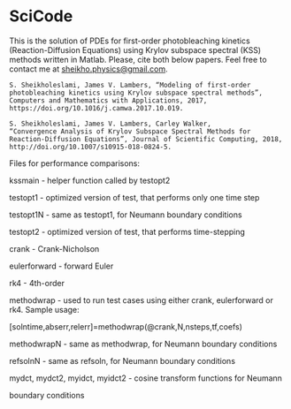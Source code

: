 # SciCode

This is the solution of PDEs for first-order photobleaching kinetics (Reaction-Diffusion Equations) using Krylov subspace spectral (KSS) methods written in Matlab. Please, cite both below papers. Feel free to contact me at sheikho.physics@gmail.com.


	S. Sheikholeslami, James V. Lambers, “Modeling of first-order 
	photobleaching kinetics using Krylov subspace spectral methods”, 
	Computers and Mathematics with Applications, 2017, 
	https://doi.org/10.1016/j.camwa.2017.10.019.

	S. Sheikholeslami, James V. Lambers, Carley Walker, 
	“Convergence Analysis of Krylov Subspace Spectral Methods for 
	Reaction-Diffusion Equations”, Journal of Scientific Computing, 2018, 
	http://doi.org/10.1007/s10915-018-0824-5.


Files for performance comparisons:

kssmain - helper function called by testopt2

testopt1 - optimized version of test, that performs only one time step

testopt1N - same as testopt1, for Neumann boundary conditions

testopt2 - optimized version of test, that performs time-stepping

crank - Crank-Nicholson

eulerforward - forward Euler

rk4 - 4th-order

methodwrap - used to run test cases using either crank, eulerforward or 
rk4. Sample usage:

[solntime,abserr,relerr]=methodwrap(@crank,N,nsteps,tf,coefs)

methodwrapN - same as methodwrap, for Neumann boundary conditions

refsolnN - same as refsoln, for Neumann boundary conditions

mydct, mydct2, myidct, myidct2 - cosine transform functions for Neumann 

boundary conditions

